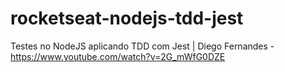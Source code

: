 # rocketseat-nodejs-tdd-jest
Testes no NodeJS aplicando TDD com Jest | Diego Fernandes - https://www.youtube.com/watch?v=2G_mWfG0DZE
